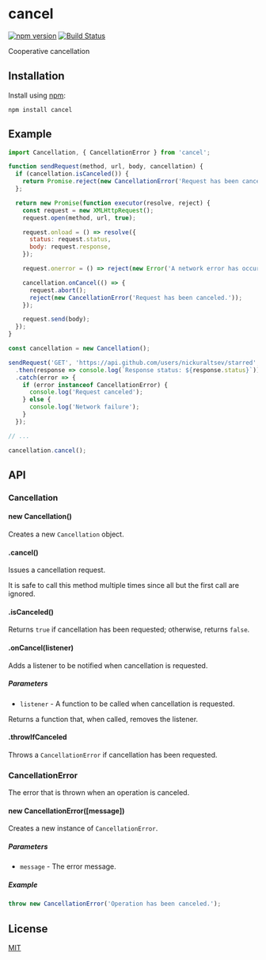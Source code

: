 # cancel

[![npm version](https://badge.fury.io/js/cancel.svg)](https://badge.fury.io/js/cancel)
[![Build Status](https://api.travis-ci.org/nickuraltsev/cancel.svg?branch=master)](https://travis-ci.org/nickuraltsev/cancel)

Cooperative cancellation

## Installation

Install using [npm](https://www.npmjs.org/):

```
npm install cancel
```

## Example

```js
import Cancellation, { CancellationError } from 'cancel';

function sendRequest(method, url, body, cancellation) {
  if (cancellation.isCanceled()) {
    return Promise.reject(new CancellationError('Request has been canceled.'));
  };

  return new Promise(function executor(resolve, reject) {
    const request = new XMLHttpRequest();
    request.open(method, url, true);

    request.onload = () => resolve({
      status: request.status,
      body: request.response,
    });

    request.onerror = () => reject(new Error('A network error has occurred.'));

    cancellation.onCancel(() => {
      request.abort();
      reject(new CancellationError('Request has been canceled.'));
    });

    request.send(body);
  });
}

const cancellation = new Cancellation();

sendRequest('GET', 'https://api.github.com/users/nickuraltsev/starred', null, cancellation)
  .then(response => console.log(`Response status: ${response.status}`))
  .catch(error => {
    if (error instanceof CancellationError) {
      console.log('Request canceled');
    } else {
      console.log('Network failure');
    }
  });

// ...

cancellation.cancel();
```

## API

### Cancellation

#### new Cancellation()

Creates a new `Cancellation` object.

#### .cancel()

Issues a cancellation request.

It is safe to call this method multiple times since all but the first call are ignored.

#### .isCanceled()

Returns `true` if cancellation has been requested; otherwise, returns `false`.

#### .onCancel(listener)

Adds a listener to be notified when cancellation is requested.

##### Parameters

* `listener` - A function to be called when cancellation is requested.

Returns a function that, when called, removes the listener.

#### .throwIfCanceled

Throws a `CancellationError` if cancellation has been requested.

### CancellationError

The error that is thrown when an operation is canceled.

#### new CancellationError([message])

Creates a new instance of `CancellationError`.

##### Parameters

* `message` - The error message.

##### Example

```js
throw new CancellationError('Operation has been canceled.');
```

## License

[MIT](https://github.com/nickuraltsev/cancel/blob/master/LICENSE)

